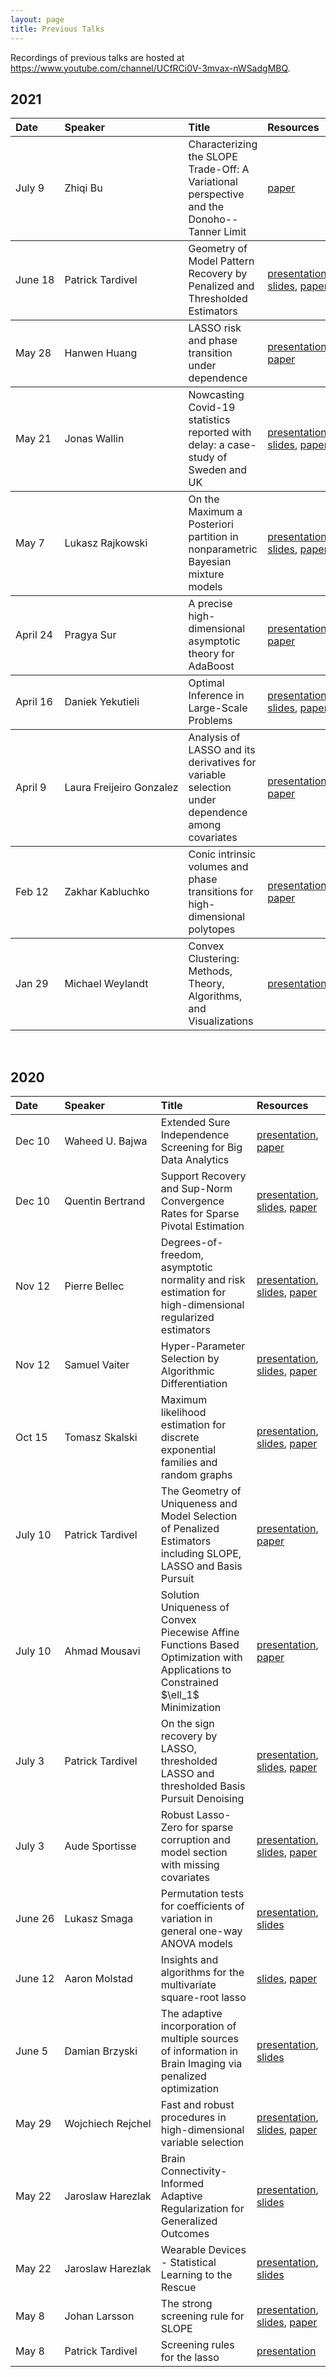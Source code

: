```yaml
---
layout: page
title: Previous Talks
---
```


<style>
    .talks td:nth-child(1)  {white-space: nowrap;}
    .talks td:nth-child(2)  {white-space: nowrap;}
</style>

Recordings of previous talks are hosted at
<https://www.youtube.com/channel/UCfRCi0V-3mvax-nWSadgMBQ>.

## 2021

<table class="talks">
  <thead>
    <tr>
      <th style="text-align: left">Date</th>
      <th style="text-align: left">Speaker</th>
      <th style="text-align: left">Title</th>
      <th style="text-align: left">Resources</th>
    </tr>
  </thead>
  <tbody>
    <tr>
      <td style="text-align: left">July 9</td>
      <td style="text-align: left">Zhiqi Bu</td>
      <td style="text-align: left">Characterizing the SLOPE Trade-Off: A Variational perspective and the Donoho--Tanner Limit</td>
      <td style="text-align: left">
        <a href="https://arxiv.org/abs/2105.13302">paper</a>
      </td>
    </tr>
  </tbody>
  <tbody>
    <tr>
      <td style="text-align: left">June 18</td>
      <td style="text-align: left">Patrick Tardivel</td>
      <td style="text-align: left">Geometry of Model Pattern Recovery by Penalized and Thresholded Estimators</td>
      <td style="text-align: left">
        <a href="https://youtu.be/uJ1FZMF1uoY">presentation</a>,
        <a href="/slides/210618-tardivel.pdf">slides</a>,
        <a href="https://youtu.be/UaigCx0dnng">paper</a>
      </td>
    </tr>
  </tbody>
  <tbody>
    <tr>
      <td style="text-align: left">May 28</td>
      <td style="text-align: left">Hanwen Huang</td>
      <td style="text-align: left">LASSO risk and phase transition under dependence</td>
      <td style="text-align: left">
        <a href="https://youtu.be/UaigCx0dnng">presentation</a>,
        <a href="https://arxiv.org/abs/2103.16035">paper</a>
      </td>
    </tr>
  </tbody>
  <tbody>
    <tr>
      <td style="text-align: left">May 21</td>
      <td style="text-align: left">Jonas Wallin</td>
      <td style="text-align: left">Nowcasting Covid-19 statistics reported with delay: a case-study of Sweden and UK</td>
      <td style="text-align: left">
        <a href="https://youtu.be/RHLPu389PNY">presentation</a>,
        <a href="/slides/210521-wallin.pdf">slides</a>,
        <a href="https://arxiv.org/abs/2006.06840">paper</a></td>
    </tr>
  </tbody><tbody>
    <tr>
      <td style="text-align: left">May 7</td>
      <td style="text-align: left">Lukasz Rajkowski</td>
      <td style="text-align: left">On the Maximum a Posteriori partition in nonparametric Bayesian mixture models</td>
      <td style="text-align: left">
        <a href="https://youtu.be/czYn_pR4Qwk">presentation</a>,
        <a href="/slides/210507-rajkowski.pdf">slides</a>,
        <a href="https://projecteuclid.org/journals/bayesian-analysis/volume-14/issue-2/Analysis-of-the-Maximal-a-Posteriori-Partition-in-the-Gaussian/10.1214/18-BA1114.full">paper</a></td>
    </tr>
  </tbody>
  <tbody>
    <tr>
      <td style="text-align: left">April 24</td>
      <td style="text-align: left">Pragya Sur</td>
      <td style="text-align: left">A precise high-dimensional asymptotic theory for AdaBoost</td>
      <td style="text-align: left">
        <a href="https://youtu.be/cR3VLE6vljc">presentation</a>,
        <a href="https://arxiv.org/abs/2002.01586">paper</a></td>
    </tr>
  </tbody>
  <tbody>
    <tr>
      <td style="text-align: left">April 16</td>
      <td style="text-align: left">Daniek Yekutieli</td>
      <td style="text-align: left">Optimal Inference in Large-Scale Problems</td>
      <td style="text-align: left">
        <a href="https://youtu.be/3iTlESJLd1g">presentation</a>,
        <a href="/slides/210416-yekutieli.pdf">slides</a>,
        <a href="https://arxiv.org/abs/1908.08444">paper</a></td>
    </tr>
  </tbody>
  <tbody>
    <tr>
      <td style="text-align: left">April 9</td>
      <td style="text-align: left">Laura Freijeiro Gonzalez</td>
      <td style="text-align: left">Analysis of LASSO and its derivatives for variable selection under dependence among covariates</td>
      <td style="text-align: left"><a href="https://youtu.be/QZYGnvMGkp0">presentation</a>, <a href="https://arxiv.org/pdf/2012.11470.pdf">paper</a></td>
    </tr>
  </tbody>
  <tbody>
    <tr>
      <td style="text-align: left">Feb 12</td>
      <td style="text-align: left">Zakhar Kabluchko</td>
      <td style="text-align: left">Conic intrinsic volumes and phase transitions for high-dimensional polytopes</td>
      <td style="text-align: left"><a href="https://youtu.be/PZgX_mB6eks">presentation</a>, <a href="https://arxiv.org/abs/1303.6672">paper</a></td>
    </tr>
  </tbody>
  <tbody>
    <tr>
      <td style="text-align: left">Jan 29</td>
      <td style="text-align: left">Michael Weylandt</td>
      <td style="text-align: left">Convex Clustering: Methods, Theory, Algorithms, and Visualizations</td>
      <td style="text-align: left"><a href="https://youtu.be/Dp7_I4s0S_s">presentation</a></td>
    </tr>
  </tbody>
</table>

<br>

## 2020

<table class="talks">
  <thead>
    <tr>
      <th style="text-align: left">Date</th>
      <th style="text-align: left">Speaker</th>
      <th style="text-align: left">Title</th>
      <th style="text-align: left">Resources</th>
    </tr>
  </thead>
  <tbody>
    <tr>
      <td style="text-align: left">Dec 10</td>
      <td style="text-align: left">Waheed U. Bajwa</td>
      <td style="text-align: left">Extended Sure Independence Screening for Big Data Analytics</td>
      <td style="text-align: left"><a href="https://youtu.be/0Bk1RMBHHK8">presentation</a>, <a href="https://arxiv.org/abs/1708.06077">paper</a></td>
    </tr>
    <tr>
      <td style="text-align: left">Dec 10</td>
      <td style="text-align: left">Quentin Bertrand</td>
      <td style="text-align: left">Support Recovery and Sup-Norm Convergence Rates for Sparse Pivotal Estimation</td>
      <td style="text-align: left"><a href="https://youtu.be/bOe0Y1zOISo">presentation</a>, <a href="/slides/201210-bertrand.pdf">slides</a>, <a href="http://proceedings.mlr.press/v108/massias20a/massias20a.pdf">paper</a></td>
    </tr>
    <tr>
      <td style="text-align: left">Nov 12</td>
      <td style="text-align: left">Pierre Bellec</td>
      <td style="text-align: left">Degrees-of-freedom, asymptotic normality and risk estimation for high-dimensional regularized estimators</td>
      <td style="text-align: left"><a href="https://youtu.be/XXDB5WsvnoE">presentation</a>, <a href="/slides/201112-bellec.pdf">slides</a>, <a href="https://arxiv.org/abs/2008.11840">paper</a></td>
    </tr>
    <tr>
      <td style="text-align: left">Nov 12</td>
      <td style="text-align: left">Samuel Vaiter</td>
      <td style="text-align: left">Hyper-Parameter Selection by Algorithmic Differentiation</td>
      <td style="text-align: left"><a href="https://youtu.be/l1kkjfoJAyA">presentation</a>, <a href="/slides/201112-vaiter.pdf">slides</a>, <a href="https://proceedings.icml.cc/static/paper_files/icml/2020/1831-Paper.pdf">paper</a></td>
    </tr>
    <tr>
      <td style="text-align: left">Oct 15</td>
      <td style="text-align: left">Tomasz Skalski</td>
      <td style="text-align: left">Maximum likelihood estimation for discrete exponential families and random graphs</td>
      <td style="text-align: left"><a href="https://youtu.be/BEknVoPytBM">presentation</a>, <a href="/slides/201015-skalski.pdf">slides</a>, <a href="https://arxiv.org/abs/1911.13143">paper</a></td>
    </tr>
    <tr>
      <td style="text-align: left">July 10</td>
      <td style="text-align: left">Patrick Tardivel</td>
      <td style="text-align: left">The Geometry of Uniqueness and Model Selection of Penalized Estimators including SLOPE, LASSO and Basis Pursuit</td>
      <td style="text-align: left"><a href="https://youtu.be/A718BdOfQA0">presentation</a>, <a href="https://arxiv.org/abs/2004.09106">paper</a></td>
    </tr>
    <tr>
      <td style="text-align: left">July 10</td>
      <td style="text-align: left">Ahmad Mousavi</td>
      <td style="text-align: left">Solution Uniqueness of Convex Piecewise Affine Functions Based Optimization with Applications to Constrained $\ell_1$ Minimization</td>
      <td style="text-align: left"><a href="https://youtu.be/F09FkdUz0hs">presentation</a>, <a href="https://arxiv.org/abs/1711.05882">paper</a></td>
    </tr>
    <tr>
      <td style="text-align: left">July 3</td>
      <td style="text-align: left">Patrick Tardivel</td>
      <td style="text-align: left">On the sign recovery by LASSO, thresholded LASSO and thresholded Basis Pursuit Denoising</td>
      <td style="text-align: left"><a href="https://youtu.be/Eo2_H0Wrzbc">presentation</a>, <a href="/slides/200703-tardivel.pdf">slides</a>, <a href="https://hal.archives-ouvertes.fr/hal-01956603v4">paper</a></td>
    </tr>
    <tr>
      <td style="text-align: left">July 3</td>
      <td style="text-align: left">Aude Sportisse</td>
      <td style="text-align: left">Robust Lasso-Zero for sparse corruption and model section with missing covariates</td>
      <td style="text-align: left"><a href="https://youtu.be/sPt-JhmNZtU">presentation</a>, <a href="/slides/200703-sportisse.pdf">slides</a>, <a href="https://arxiv.org/abs/2005.05628">paper</a></td>
    </tr>
    <tr>
      <td style="text-align: left">June 26</td>
      <td style="text-align: left">Lukasz Smaga</td>
      <td style="text-align: left">Permutation tests for coefficients of variation in general one-way ANOVA models</td>
      <td style="text-align: left"><a href="https://youtu.be/nMsjKcgDgek">presentation</a>, <a href="/slides/200626-smaga.pdf">slides</a></td>
    </tr>
    <tr>
      <td style="text-align: left">June 12</td>
      <td style="text-align: left">Aaron Molstad</td>
      <td style="text-align: left">Insights and algorithms for the multivariate square-root lasso</td>
      <td style="text-align: left"><a href="/slides/200612-molstad.pdf">slides</a>, <a href="https://arxiv.org/pdf/1909.05041">paper</a></td>
    </tr>
    <tr>
      <td style="text-align: left">June 5</td>
      <td style="text-align: left">Damian Brzyski</td>
      <td style="text-align: left">The adaptive incorporation of multiple sources of information in Brain Imaging via penalized optimization</td>
      <td style="text-align: left"><a href="https://youtu.be/FKTZxSrmHTM">presentation</a>, <a href="/slides/200605-brzyski.pdf">slides</a></td>
    </tr>
    <tr>
      <td style="text-align: left">May 29</td>
      <td style="text-align: left">Wojchiech Rejchel</td>
      <td style="text-align: left">Fast and robust procedures in high-dimensional variable selection</td>
      <td style="text-align: left"><a href="https://youtu.be/VCc-O3oA40k">presentation</a>, <a href="/slides/200529-rejchel.pdf">slides</a>, <a href="https://arxiv.org/abs/1905.05876">paper</a></td>
    </tr>
    <tr>
      <td style="text-align: left">May 22</td>
      <td style="text-align: left">Jaroslaw Harezlak</td>
      <td style="text-align: left">Brain Connectivity-Informed Adaptive Regularization for Generalized Outcomes</td>
      <td style="text-align: left"><a href="https://youtu.be/1H-qgkYhn68">presentation</a>, <a href="/slides/200522-harezlak-brainimaging.pdf">slides</a></td>
    </tr>
    <tr>
      <td style="text-align: left">May 22</td>
      <td style="text-align: left">Jaroslaw Harezlak</td>
      <td style="text-align: left">Wearable Devices - Statistical Learning to the Rescue</td>
      <td style="text-align: left"><a href="https://youtu.be/B-fmWt3otnE">presentation</a>, <a href="/slides/200522-harezlak-accelerometry.pdf">slides</a></td>
    </tr>
    <tr>
      <td style="text-align: left">May 8</td>
      <td style="text-align: left">Johan Larsson</td>
      <td style="text-align: left">The strong screening rule for SLOPE</td>
      <td style="text-align: left"><a href="https://youtu.be/oPqaZt0klMg">presentation</a>, <a href="/slides/200508-johanlarsson.pdf">slides</a>, <a href="http://arxiv.org/abs/2005.03730">paper</a></td>
    </tr>
    <tr>
      <td style="text-align: left">May 8</td>
      <td style="text-align: left">Patrick Tardivel</td>
      <td style="text-align: left">Screening rules for the lasso</td>
      <td style="text-align: left"><a href="https://youtu.be/iFQPQw2Gzt8">presentation</a></td>
    </tr>
  </tbody>
</table>
